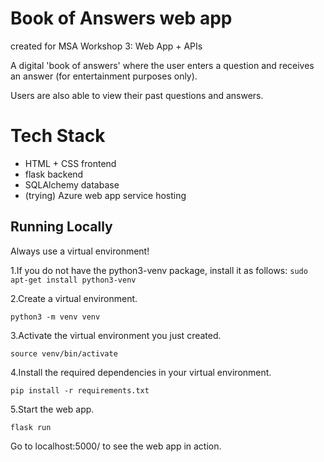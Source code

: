 # Book of Answers web app
created for MSA Workshop 3: Web App + APIs

A digital 'book of answers' where the user enters a question and receives an answer (for entertainment purposes only).

Users are also able to view their past questions and answers.

# Tech Stack
- HTML + CSS frontend
- flask backend 
- SQLAlchemy database
- (trying) Azure web app service hosting 

## Running Locally
Always use a virtual environment!

1.If you do not have the python3-venv package, install it as follows:
`sudo apt-get install python3-venv`

2.Create a virtual environment.

`python3 -m venv venv`

3.Activate the virtual environment you just created.

`source venv/bin/activate`

4.Install the required dependencies in your virtual environment.

`pip install -r requirements.txt`

5.Start the web app.

`flask run`

Go to localhost:5000/ to see the web app in action.
